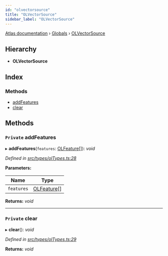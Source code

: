 ```yaml
---
id: "olvectorsource"
title: "OLVectorSource"
sidebar_label: "OLVectorSource"
---
```


[Atlas documentation](../index.md) › [Globals](../globals.md) › [OLVectorSource](olvectorsource.md)

## Hierarchy

* **OLVectorSource**

## Index

### Methods

* [addFeatures](olvectorsource.md#private-addfeatures)
* [clear](olvectorsource.md#private-clear)

## Methods

### `Private` addFeatures

▸ **addFeatures**(`features`: [OLFeature](olfeature.md)[]): *void*

*Defined in [src/types/olTypes.ts:28](https://github.com/chronark/atlas/blob/157126a/src/types/olTypes.ts#L28)*

**Parameters:**

Name | Type |
------ | ------ |
`features` | [OLFeature](olfeature.md)[] |

**Returns:** *void*

___

### `Private` clear

▸ **clear**(): *void*

*Defined in [src/types/olTypes.ts:29](https://github.com/chronark/atlas/blob/157126a/src/types/olTypes.ts#L29)*

**Returns:** *void*
